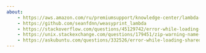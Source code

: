 ```yaml
---
about:
    - https://aws.amazon.com/ru/premiumsupport/knowledge-center/lambda-python-package-compatible/
    - https://github.com/seanfdnn/weasyprint_lambda
    - https://stackoverflow.com/questions/45129742/error-while-loading-shared-libraries-libfontconfig-so-1-on-cent-os/45129811
    - https://unix.stackexchange.com/questions/179451/zip-warning-name-not-matched-while-compressing-a-directory/179452
    - https://askubuntu.com/questions/332526/error-while-loading-shared-libraries-libgl-so-1-wrong-elf-class-elfclass32
---
```

